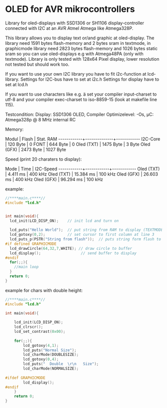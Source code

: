 # OLED for AVR mikrocontrollers
Library for oled-displays with SSD1306 or SH1106 display-controller connected with I2C at an AVR Atmel Atmega like Atmega328P.

This library allows you to display text or/and graphic at oled-display.
The library need 1591 bytes flash-memory and 2 bytes sram in textmode, in graphicmode library need 2823 bytes flash-memory and 1026 bytes static sram so you can use oled-displays e.g with Atmega48PA (only with textmode).
Library is only tested with 128x64 Pixel display, lower resolution not tested but should work too.

If you want to use your own I2C library you have to fit i2c-function at lcd-library.
Settings for I2C-bus have to set at i2c.h
Settings for display have to set at lcd.h

If you want to use characters like e.g. ä set your compiler input-charset to utf-8 and your compiler exec-charset to iso-8859-15 (look at makefile line 115).

Testcondition: Display: SSD1306 OLED, Compiler Optimizelevel: -Os, µC: Atmega328p @ 8 MHz internal RC

Memory:

Modul       | Flash        | Stat. RAM
------------+--------------+------------
I2C-Core    | 120 Byte     |    0
FONT        | 644 Byte     |    0
Oled (TXT)  | 1475 Byte    |    3 Byte
Oled (GFX)  | 2473 Byte    | 1027 Byte

Speed (print 20 charaters to display):

Mode        | Time       | I2C-Speed
------------+------------+------------
Oled (TXT)  | 4.411 ms   | 400 kHz
Oled (TXT)  | 15.384 ms  | 100 kHz
Oled (GFX)  | 26.603 ms  | 400 kHz
Oled (GFX)  | 96.294 ms  | 100 kHz


example:

```c
//****main.c****//
#include "lcd.h"


int main(void){
  lcd_init(LCD_DISP_ON);    // init lcd and turn on
  
  lcd_puts("Hello World");  // put string from RAM to display (TEXTMODE) or buffer (GRAPHICMODE)
  lcd_gotoxy(0,2);          // set cursor to first column at line 3
  lcd_puts_p(PSTR("String from flash"));  // puts string form flash to display (TEXTMODE) or buffer (GRAPHICMODE)
#if defined GRAPHICMODE
  lcd_drawCircle(64,32,7,WHITE); // draw circle to buffer
  lcd_display();                  // send buffer to display
#endif
  for(;;){
    //main loop
  }
  return 0;
}
```
example for chars with double height:
```c
//****main.c****//
#include "lcd.h"

int main(void){
    
    lcd_init(LCD_DISP_ON);
    lcd_clrscr();
    lcd_set_contrast(0x00);
    
    for(;;){
        lcd_gotoxy(4,1);
        lcd_puts("Normal Size");
        lcd_charMode(DOUBLESIZE);
        lcd_gotoxy(0,4);
        lcd_puts("  Double  \r\n   Size");
        lcd_charMode(NORMALSIZE);
        
#ifdef GRAPHICMODE
        lcd_display();
#endif
    }
    return 0;
}
